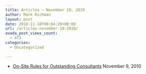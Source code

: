 ```yaml
---
title: Articles – November 10, 2010
author: Mark Richman
layout: post
date: 2010-11-10T00:04:29+00:00
url: /articles-november-10-2010/
avada_post_views_count:
  - 473
categories:
  - Uncategorized

---
```

  * [On-Site Rules for Outstanding Consultants][1]
November 9, 2010 </ul>

 [1]: http://www.contrarianconsulting.com/on-site-rules-for-outstanding-consultants/
